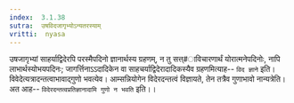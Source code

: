 ```yaml
---
index:  3.1.38
sutra:  उषविदजागृभ्योऽन्यतरस्याम्
vritti:  nyasa
---
```


उषजागृभ्यां साहर्याद्विदेरपि परस्मैपदिनो ज्ञानार्थस्य ग्रहणम्, न तु सत्त्#ाविचारणार्थं योरात्मनेपदिनोः, नापि लाभार्थस्योभयपदिनः; जागर्त्तिनाऽऽदादिकेन वा साहचर्याद्विदेरादादिकस्यैव ग्रहणमित्याह-- `विद ज्ञाने` इति। विवेदेत्यत्रादन्तत्वाभावाद्गुणो भवत्येव। आम्सन्नियोगेन विदेरदन्तत्वं विज्ञायते, तेन तत्रैव गुणाभावो नान्यत्रेति। अत आह-- `विदेरदन्तत्वप्रतिज्ञानादामि गुणो न भवति` इति।।

